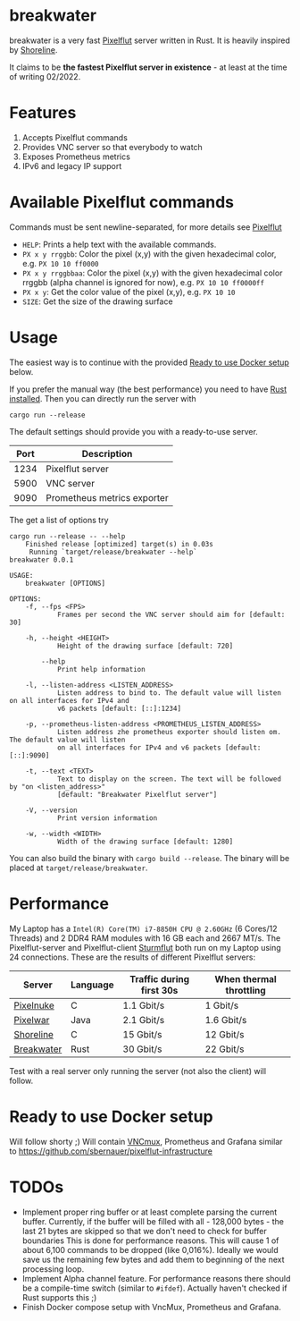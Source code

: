 # breakwater
breakwater is a very fast [Pixelflut](https://wiki.cccgoe.de/wiki/Pixelflut) server written in Rust. It is heavily inspired by [Shoreline](https://github.com/TobleMiner/shoreline).

It claims to be **the fastest Pixelflut server in existence** - at least at the time of writing 02/2022.

# Features
1. Accepts Pixelflut commands
2. Provides VNC server so that everybody to watch
3. Exposes Prometheus metrics
4. IPv6 and legacy IP support

# Available Pixelflut commands
Commands must be sent newline-separated, for more details see [Pixelflut](https://wiki.cccgoe.de/wiki/Pixelflut)
* `HELP`: Prints a help text with the available commands.
* `PX x y rrggbb`: Color the pixel (x,y) with the given hexadecimal color, e.g. `PX 10 10 ff0000`
* `PX x y rrggbbaa`: Color the pixel (x,y) with the given hexadecimal color rrggbb (alpha channel is ignored for now), e.g. `PX 10 10 ff0000ff`
* `PX x y`: Get the color value of the pixel (x,y), e.g. `PX 10 10`
* `SIZE`: Get the size of the drawing surface

# Usage
The easiest way is to continue with the provided [Ready to use Docker setup](#ready-to-use-docker-setup) below.

If you prefer the manual way (the best performance) you need to have [Rust installed](https://www.rust-lang.org/tools/install).
Then you can directly run the server with
```
cargo run --release
```
The default settings should provide you with a ready-to-use server.

| Port | Description                 |
|------|-----------------------------|
| 1234 | Pixelflut server            |
| 5900 | VNC server                  |
| 9090 | Prometheus metrics exporter |

The get a list of options try
```
cargo run --release -- --help
    Finished release [optimized] target(s) in 0.03s
     Running `target/release/breakwater --help`
breakwater 0.0.1

USAGE:
    breakwater [OPTIONS]

OPTIONS:
    -f, --fps <FPS>
            Frames per second the VNC server should aim for [default: 30]

    -h, --height <HEIGHT>
            Height of the drawing surface [default: 720]

        --help
            Print help information

    -l, --listen-address <LISTEN_ADDRESS>
            Listen address to bind to. The default value will listen on all interfaces for IPv4 and
            v6 packets [default: [::]:1234]

    -p, --prometheus-listen-address <PROMETHEUS_LISTEN_ADDRESS>
            Listen address zhe prometheus exporter should listen om. The default value will listen
            on all interfaces for IPv4 and v6 packets [default: [::]:9090]

    -t, --text <TEXT>
            Text to display on the screen. The text will be followed by "on <listen_address>"
            [default: "Breakwater Pixelflut server"]

    -V, --version
            Print version information

    -w, --width <WIDTH>
            Width of the drawing surface [default: 1280]

```
You can also build the binary with `cargo build --release`. The binary will be placed at `target/release/breakwater`.

# Performance
My Laptop has a `Intel(R) Core(TM) i7-8850H CPU @ 2.60GHz` (6 Cores/12 Threads) and 2 DDR4 RAM modules with 16 GB each and 2667 MT/s.
The Pixelflut-server and Pixelflut-client [Sturmflut](https://github.com/TobleMiner/sturmflut) both run on my Laptop using 24 connections.
These are the results of different Pixelflut servers:

| Server                                                                  | Language | Traffic during first 30s | When thermal throttling |
|-------------------------------------------------------------------------|----------|--------------------------|-------------------------|
| [Pixelnuke](https://github.com/defnull/pixelflut/tree/master/pixelnuke) | C        | 1.1 Gbit/s               | 1 Gbit/s                |
| [Pixelwar](https://github.com/defnull/pixelflut/tree/master/pixelwar)   | Java     | 2.1 Gbit/s               | 1.6 Gbit/s              |
| [Shoreline](https://github.com/TobleMiner/shoreline)                    | C        | 15 Gbit/s                | 12 Gbit/s               |
| [Breakwater](https://github.com/sbernauer/breakwater)                   | Rust     | 30 Gbit/s                | 22 Gbit/s               |

Test with a real server only running the server (not also the client) will follow.

# Ready to use Docker setup
Will follow shorty ;)
Will contain [VNCmux](https://github.com/TobleMiner/vncmux), Prometheus and Grafana similar to https://github.com/sbernauer/pixelflut-infrastructure 

# TODOs
* Implement proper ring buffer or at least complete parsing the current buffer.
Currently, if the buffer will be filled with all - 128,000 bytes - the last 21 bytes are skipped so that we don't need to check for buffer boundaries
This is done for performance reasons. This will cause 1 of about 6,100 commands to be dropped (like 0,016%).
Ideally we would save us the remaining few bytes and add them to beginning of the next processing loop.
* Implement Alpha channel feature. For performance reasons there should be a compile-time switch (similar to `#ifdef`).
Actually haven't checked if Rust supports this ;)
* Finish Docker compose setup with VncMux, Prometheus and Grafana.
